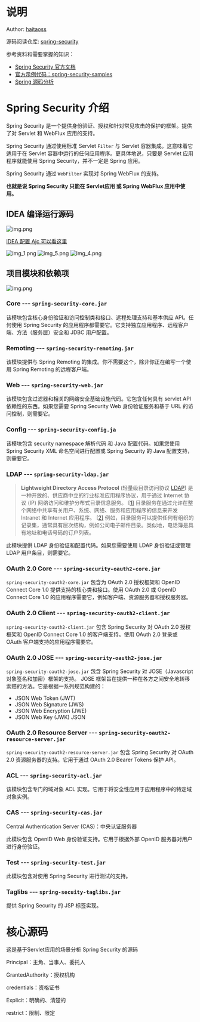 # 说明

Author: [haitaoss](https://github.com/haitaoss)

源码阅读仓库: [spring-security](https://github.com/haitaoss/spring-security)

参考资料和需要掌握的知识：

- [Spring Security 官方文档](https://docs.spring.io/spring-security/reference/5.8/)
- [官方示例代码：spring-security-samples](https://github.com/spring-projects/spring-security-samples/tree/5.8.x)
- [Spring 源码分析](https://github.com/haitaoss/spring-framework)

# Spring Security 介绍

Spring Security 是一个提供身份验证、授权和针对常见攻击的保护的框架。提供了对 Servlet 和 WebFlux 应用的支持。

Spring Security 通过使用标准 Servlet `Filter` 与 Servlet 容器集成。这意味着它适用于在 Servlet 容器中运行的任何应用程序。更具体地说，只要是 Servlet 应用程序就能使用 Spring Security，并不一定是 Spring 应用。

Spring Security 通过 `WebFilter` 实现对 Spring WebFlux  的支持。

**也就是说 Spring Security 只能在 Servlet应用 或 Spring WebFlux 应用中使用。**


## IDEA 编译运行源码
![img.png](.spring-security-source-note_imgs/img.png)

[IDEA 配置 Ajc 可以看这里](https://github.com/haitaoss/spring-framework/blob/source-v5.3.10/note/spring-source-note.md#aspectj-compiler-%E9%85%8D%E7%BD%AE)

![img_1.png](.spring-security-source-note_imgs/img_1.png)
![img_5.png](.spring-security-source-note_imgs/img_5.png)
![img_4.png](.spring-security-source-note_imgs/img_4.png)

## 项目模块和依赖项

<img src=".spring-security-source-note_imgs/img-1683335067877.png" alt="img.png"  />

### Core --- `spring-security-core.jar`

该模块包含核心身份验证和访问控制类和接口、远程处理支持和基本供应 API。任何使用 Spring Security 的应用程序都需要它。它支持独立应用程序、远程客户端、方法（服务层）安全和 JDBC 用户配置。

###  Remoting --- `spring-security-remoting.jar`

该模块提供与 Spring Remoting 的集成。你不需要这个，除非你正在编写一个使用 Spring Remoting 的远程客户端。

### Web --- `spring-security-web.jar`

该模块包含过滤器和相关的网络安全基础设施代码。它包含任何具有 servlet API 依赖性的东西。如果您需要 Spring Security Web 身份验证服务和基于 URL 的访问控制，则需要它。

###  Config --- `spring-security-config.ja`

该模块包含 security namespace 解析代码 和 Java 配置代码。如果您使用 Spring Security XML 命名空间进行配置或 Spring Security 的 Java 配置支持，则需要它。

###  LDAP --- `spring-security-ldap.jar`

> **Lightweight Directory Access Protocol** (轻量级目录访问协议 [LDAP](https://en.wikipedia.org/wiki/Lightweight_Directory_Access_Protocol)) 是一种开放的、供应商中立的行业标准应用程序协议，用于通过 Internet 协议 (IP) 网络访问和维护分布式目录信息服务。 [[1\]](https://en.wikipedia.org/wiki/Lightweight_Directory_Access_Protocol#cite_note-1) 目录服务在通过允许在整个网络中共享有关用户、系统、网络、服务和应用程序的信息来开发 Intranet 和 Internet 应用程序。 [[2\]](https://en.wikipedia.org/wiki/Lightweight_Directory_Access_Protocol#cite_note-2) 例如，目录服务可以提供任何有组织的记录集，通常具有层次结构，例如公司电子邮件目录。类似地，电话簿是具有地址和电话号码的订户列表。

此模块提供 LDAP 身份验证和配置代码。如果您需要使用 LDAP 身份验证或管理 LDAP 用户条目，则需要它。

### OAuth 2.0 Core --- `spring-security-oauth2-core.jar`

`spring-security-oauth2-core.jar` 包含为 OAuth 2.0 授权框架和 OpenID Connect Core 1.0 提供支持的核心类和接口。使用 OAuth 2.0 或 OpenID Connect Core 1.0 的应用程序需要它，例如客户端、资源服务器和授权服务器。

###  OAuth 2.0 Client --- `spring-security-oauth2-client.jar`

`spring-security-oauth2-client.jar` 包含 Spring Security 对 OAuth 2.0 授权框架和 OpenID Connect Core 1.0 的客户端支持。使用 OAuth 2.0 登录或 OAuth 客户端支持的应用程序需要它。

### OAuth 2.0 JOSE --- `spring-security-oauth2-jose.jar`

`spring-security-oauth2-jose.jar` 包含 Spring Security 对 JOSE（Javascript 对象签名和加密）框架的支持。 JOSE 框架旨在提供一种在各方之间安全地转移索赔的方法。它是根据一系列规范构建的：

- JSON Web Token (JWT)
- JSON Web Signature (JWS)
- JSON Web Encryption (JWE)
- JSON Web Key (JWK) JSON

### OAuth 2.0 Resource Server --- `spring-security-oauth2-resource-server.jar`

`spring-security-oauth2-resource-server.jar` 包含 Spring Security 对 OAuth 2.0 资源服务器的支持。它用于通过 OAuth 2.0 Bearer Tokens 保护 API。

###  ACL --- `spring-security-acl.jar`

该模块包含专门的域对象 ACL 实现。它用于将安全性应用于应用程序中的特定域对象实例。

###  CAS --- `spring-security-cas.jar`

Central Authentication Server (CAS)：中央认证服务器

此模块包含 OpenID Web 身份验证支持。它用于根据外部 OpenID 服务器对用户进行身份验证。

### Test --- `spring-security-test.jar`

此模块包含对使用 Spring Security 进行测试的支持。

###  Taglibs --- `spring-secuity-taglibs.jar`

提供 Spring Security 的 JSP 标签实现。

# 核心源码

这是基于Servlet应用的场景分析 Spring Security 的源码

Principal：主角、当事人、委托人

GrantedAuthority：授权机构

credentials：资格证书

Explicit：明确的、清楚的

restrict：限制、限定